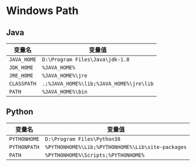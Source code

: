 # Windows Path

## Java

| 变量名       | 变量值                                  |
| ----------- | --------------------------------------- |
| `JAVA_HOME` | `D:\Program Files\Java\jdk-1.8`         |
| `JDK_HOME`  | `%JAVA_HOME%`                           |
| `JRE_HOME`  | `%JAVA_HOME%\jre`                       |
| `CLASSPATH` | `.;%JAVA_HOME%\lib;%JAVA_HOME%\jre\lib` |
| `PATH`      | `%JAVA_HOME%\bin`                       |

## Python

| 变量名         | 变量值                                            |
| ------------- | ------------------------------------------------- |
| `PYTHONHOME`  | `D:\Program Files\Python38`                       |
| `PYTHONPATH`  | `%PYTHONHOME%\Lib;%PYTHONHOME%\Lib\site-packages` |
| `PATH`        | `%PYTHONHOME%\Scripts;%PYTHONHOME%`               |
